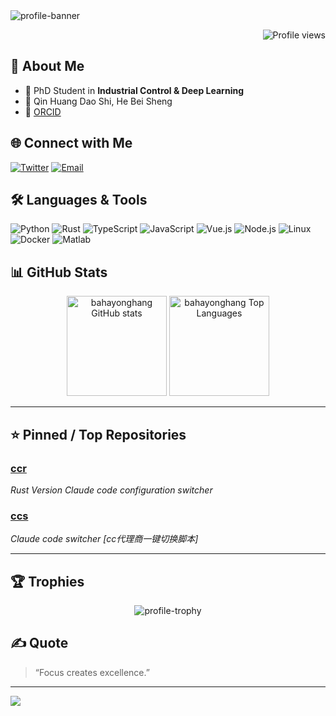 <!-- Profile Banner -->
<img src="https://capsule-render.vercel.app/api?type=waving&height=160&color=gradient&text=Hi%20there%20👋%20I'm%20Yonghang%20Li%20(bahayonghang)&fontAlign=50&fontAlignY=50&desc=Industrial%20Control%20and%20Deep%20Learning%20PhD%20Student&descAlign=50&descAlignY=70" alt="profile-banner"/>

<!-- Visitor Badge -->
<p align="right">
    <img src="https://komarev.com/ghpvc/?username=bahayonghang&color=blueviolet" alt="Profile views"/>
</p>

## 🎯 About Me

- 🏫 PhD Student in **Industrial Control & Deep Learning**
- 📍 Qin Huang Dao Shi, He Bei Sheng
- 🔗 [ORCID](https://orcid.org/0000-0002-6531-636X)

## 🌐 Connect with Me
[![Twitter](https://img.shields.io/badge/-Twitter-1DA1F2?style=flat-square&logo=twitter&logoColor=white)](https://twitter.com/)
[![Email](https://img.shields.io/badge/-Email-D14836?style=flat-square&logo=gmail&logoColor=white)](mailto:bahayonghang@gmail.com)

## 🛠️ Languages & Tools
![Python](https://img.shields.io/badge/-Python-3776AB?style=flat-square&logo=python&logoColor=white)
![Rust](https://img.shields.io/badge/-Rust-000000?style=flat-square&logo=rust&logoColor=white)
![TypeScript](https://img.shields.io/badge/-TypeScript-3178C6?style=flat-square&logo=typescript&logoColor=white)
![JavaScript](https://img.shields.io/badge/-JavaScript-F7DF1E?style=flat-square&logo=javascript&logoColor=black)
![Vue.js](https://img.shields.io/badge/-Vue-4FC08D?style=flat-square&logo=vue.js&logoColor=white)
![Node.js](https://img.shields.io/badge/-Node.js-339933?style=flat-square&logo=node.js&logoColor=white)
![Linux](https://img.shields.io/badge/-Linux-FCC624?style=flat-square&logo=linux&logoColor=black)
![Docker](https://img.shields.io/badge/-Docker-2496ED?style=flat-square&logo=docker&logoColor=white)
![Matlab](https://img.shields.io/badge/-Matlab-0076A8?style=flat-square&logo=mathworks&logoColor=white)

## 📊 GitHub Stats
<div align="center">
  <img src="https://github-readme-stats.vercel.app/api?username=bahayonghang&show_icons=true&theme=radical" alt="bahayonghang GitHub stats" height="160" />
  <img src="https://github-readme-stats.vercel.app/api/top-langs/?username=bahayonghang&layout=compact&hide_title=true&theme=radical&langs_count=6" alt="bahayonghang Top Languages" height="160" />
</div>

---

## ⭐ Pinned / Top Repositories

### [ccr](https://github.com/bahayonghang/ccr)
_Rust Version Claude code configuration switcher_

### [ccs](https://github.com/bahayonghang/ccs)
_Claude code switcher [cc代理商一键切换脚本]_

---

## 🏆 Trophies
<p align="center">
  <img src="https://github-profile-trophy.vercel.app/?username=bahayonghang&theme=matrix&margin-w=15&margin-h=15" alt="profile-trophy"/>
</p>

## ✍️ Quote
> “Focus creates excellence.” 

---

<!-- Footer Banner -->
<img src="https://capsule-render.vercel.app/api?type=waving&height=110&color=gradient&section=footer"/>
